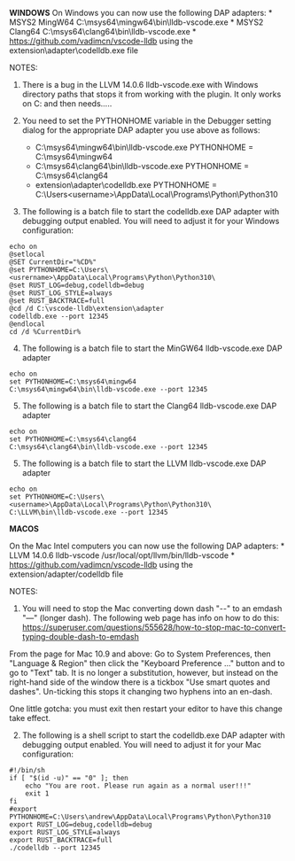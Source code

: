 **WINDOWS**
On Windows you can now use the following DAP adapters:
    * MSYS2 MingW64  C:\msys64\mingw64\bin\lldb-vscode.exe
    * MSYS2 Clang64  C:\msys64\clang64\bin\lldb-vscode.exe
    * https://github.com/vadimcn/vscode-lldb using the extension\adapter\codelldb.exe file
    
NOTES:
1) There is a bug in the LLVM 14.0.6 lldb-vscode.exe with Windows directory paths that stops it from working with the plugin. It only works on C: and then needs.....

2) You need to set the PYTHONHOME variable in the Debugger setting dialog for the appropriate DAP adapter you use above as follows:
    * C:\msys64\mingw64\bin\lldb-vscode.exe       PYTHONHOME = C:\msys64\mingw64
    * C:\msys64\clang64\bin\lldb-vscode.exe       PYTHONHOME = C:\msys64\clang64
    * extension\adapter\codelldb.exe              PYTHONHOME = C:\Users\<username>\AppData\Local\Programs\Python\Python310
    
3) The following is a batch file to start the codelldb.exe DAP adapter with debugging output enabled. You will need to adjust it for your Windows configuration:

~~~
echo on
@setlocal
@SET CurrentDir="%CD%"
@set PYTHONHOME=C:\Users\<usrername>\AppData\Local\Programs\Python\Python310\
@set RUST_LOG=debug,codelldb=debug
@set RUST_LOG_STYLE=always
@set RUST_BACKTRACE=full
@cd /d C:\vscode-lldb\extension\adapter
codelldb.exe --port 12345
@endlocal
cd /d %CurrentDir%
~~~

4) The following is a batch file to start the MinGW64 lldb-vscode.exe DAP adapter

~~~
echo on
set PYTHONHOME=C:\msys64\mingw64
C:\msys64\mingw64\bin\lldb-vscode.exe --port 12345
~~~

5) The following is a batch file to start the Clang64 lldb-vscode.exe DAP adapter

~~~
echo on
set PYTHONHOME=C:\msys64\clang64
C:\msys64\clang64\bin\lldb-vscode.exe --port 12345
~~~
5) The following is a batch file to start the LLVM lldb-vscode.exe DAP adapter

~~~
echo on
set PYTHONHOME=C:\Users\<username>\AppData\Local\Programs\Python\Python310\
C:\LLVM\bin\lldb-vscode.exe --port 12345
~~~

**MACOS**

On the Mac Intel computers you can now use the following DAP adapters:
    * LLVM 14.0.6 lldb-vscode  /usr/local/opt/llvm/bin/lldb-vscode
    * https://github.com/vadimcn/vscode-lldb using the extension/adapter/codelldb file
    
NOTES:
1) You will need to stop the Mac converting down dash "--" to an emdash "—" (longer dash). The following web page has info on how to do this:
https://superuser.com/questions/555628/how-to-stop-mac-to-convert-typing-double-dash-to-emdash

From the page for Mac 10.9 and above:
Go to System Preferences, then "Language & Region" then click the "Keyboard Preference ..." button and to go to "Text" tab. 
It is no longer a substitution, however, but instead on the right-hand side of the window there is a 
tickbox "Use smart quotes and dashes". Un-ticking this stops it changing two hyphens into an en-dash.

One little gotcha: you must exit then restart your editor to have this change take effect.

2) The following is a shell script to start the codelldb.exe DAP adapter with debugging output enabled. You will need to adjust it for your Mac configuration:

~~~
#!/bin/sh
if [ "$(id -u)" == "0" ]; then
    echo "You are root. Please run again as a normal user!!!"
    exit 1
fi
#export PYTHONHOME=C:\Users\andrew\AppData\Local\Programs\Python\Python310
export RUST_LOG=debug,codelldb=debug
export RUST_LOG_STYLE=always
export RUST_BACKTRACE=full
./codelldb --port 12345
~~~
